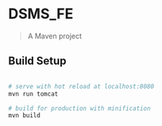 # DSMS_FE

> A Maven project

## Build Setup

``` bash

# serve with hot reload at localhost:8080
mvn run tomcat

# build for production with minification
mvn build

```
